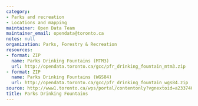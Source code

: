```yaml
---
category:
- Parks and recreation
- Locations and mapping
maintainer: Open Data Team
maintainer_email: opendata@toronto.ca
notes: null
organization: Parks, Forestry & Recreation
resources:
- format: ZIP
  name: Parks Drinking Fountains (MTM3)
  url: http://opendata.toronto.ca/gcc/pfr_drinking_fountain_mtm3.zip
- format: ZIP
  name: Parks Drinking Fountains (WGS84)
  url: http://opendata.toronto.ca/gcc/pfr_drinking_fountain_wgs84.zip
source: http://www1.toronto.ca/wps/portal/contentonly?vgnextoid=a233740404c10410VgnVCM10000071d60f89RCRD&vgnextchannel=1a66e03bb8d1e310VgnVCM10000071d60f89RCRD
title: Parks Drinking Fountains
---
```

